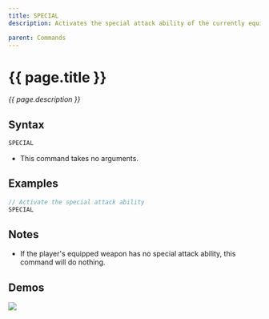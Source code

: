 ```yaml
---
title: SPECIAL
description: Activates the special attack ability of the currently equipped weapon, if available.

parent: Commands
---
```


# {{ page.title }}

_{{ page.description }}_

## Syntax

 
```java
SPECIAL
```
- This command takes no arguments.

## Examples


```java
// Activate the special attack ability
SPECIAL
```

## Notes


- If the player's equipped weapon has no special attack ability, this command will do nothing.

## Demos


![](https://i.imgur.com/uP3XM4S.gif)
